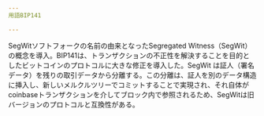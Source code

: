 ```yaml
---
用語BIP141

---
```

SegWitソフトフォークの名前の由来となったSegregated Witness（SegWit）の概念を導入。BIP141は、トランザクションの不正性を解決することを目的としたビットコインのプロトコルに大きな修正を導入した。SegWit は証人（署名データ）を残りの取引データから分離する。この分離は、証人を別のデータ構造に挿入し、新しいメルクルツリーでコミットすることで実現され、それ自体がcoinbaseトランザクションを介してブロック内で参照されるため、SegWitは旧バージョンのプロトコルと互換性がある。